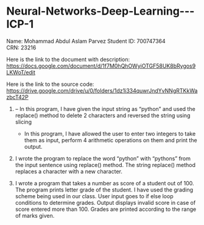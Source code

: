 # Neural-Networks-Deep-Learning---ICP-1

Name: Mohammad Abdul Aslam Parvez
Student ID: 700747364                                                                                                                  
CRN: 23216   

Here is the link to the document with description: 
https://docs.google.com/document/d/1f7M0hQhOWyiOTGF58UK8bRygos9LKWoT/edit

Here is the link to the source code:
https://drive.google.com/drive/u/0/folders/1dz1i334quwrJndYvNNgRTKkWazbcT42P

1. 	– In this program, I have given the input string as “python” and used the replace() method to delete 2 characters and reversed the string using slicing
    - In this program, I have allowed the user to enter two integers to take them as input, perform 4 arithmetic operations on them and print the output. 

2. 	I wrote the program to replace the word “python” with “pythons” from the input sentence using replace() method. The string replace() method replaces a character with a new character.

3.	I wrote a program that takes a number as score of a student out of 100. The program prints letter grade of the student. I have used the grading scheme being used in our class. User input goes to if else loop conditions to determine grades. Output displays invalid score in case of score entered more than 100. Grades are printed according to the range of marks given. 


